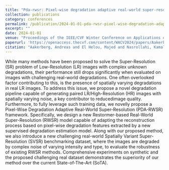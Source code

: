```yaml
---
title: "Pda-rwsr: Pixel-wise degradation adaptive real-world super-resolution"
collection: publications
category: conferences
permalink: /publication/2024-01-01-pda-rwsr-pixel-wise-degradation-adaptive-real-world-super-re
excerpt: ""
date: 2024-01-01
venue: "Proceedings of the IEEE/CVF Winter Conference on Applications of Computer Vision"
paperurl: 'https://openaccess.thecvf.com/content/WACV2024/papers/Aakerberg_PDA-RWSR_Pixel-Wise_Degradation_Adaptive_Real-World_Super-Resolution_WACV_2024_paper.pdf'
citation: "Aakerberg, Andreas and El Helou, Majed and Nasrollahi, Kamal and Moeslund, Thomas (2024). &quot;Pda-rwsr: Pixel-wise degradation adaptive real-world super-resolution.&quot; <i>Proceedings of the IEEE/CVF Winter Conference on Applications of Computer Vision</i>."
---
```


While many methods have been proposed to solve the Super-Resolution (SR) problem of Low-Resolution (LR) images with complex unknown degradations, their performance still drops significantly when evaluated on images with challenging real-world degradations. One often overlooked factor contributing to this, is the presence of spatially varying degradations in real LR images. To address this issue, we propose a novel degradation pipeline capable of generating paired LR/High-Resolution (HR) images with spatially varying noise, a key contributor to reducedimage quality. Furthermore, to fully leverage such training data, we novelly propose a Pixel-Wise Degradation Adaptive Real-World Super-Resolution (PDA-RWSR) framework. Specifically, we design a new Restormer-based Real-World Super-Resolution (RWSR) model capable of adapting the reconstruction process based on pixel-wise degradation features extracted by a new supervised degradation estimation model. Along with our proposed method, we also introduce a new challenging real-world Spatially Variant Super-Resolution (SVSR) benchmarking dataset, where the images are degraded by complex noise of varying intensity and type, to evaluate the robustness of existing RWSR methods. Comprehensive experiments on synthetic and the proposed challenging real dataset demonstrates the superiority of our method over the current State-of-The-Art (SoTA).
